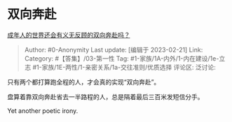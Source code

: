 # 双向奔赴
[成年人的世界还会有义无反顾的双向奔赴吗？](https://www.zhihu.com/question/581983705/answer/2904014884)

> Author: #0-Anonymity
> Last update: [编辑于 2023-02-21]
> Link:
> Category: #【答集】/03-第一性
> Tag: #1-家族/1A-内外/1-内在建设/1e-立志 #1-家族/1E-两性/1-亲密关系/1a-交往准则/优质选择
> 评论区:
> 泛讨论:

只有两个都打算跑全程的人，才会真的实现“双向奔赴”。

盘算着靠双向奔赴省去一半路程的人，总是隔着最后三百米发短信分手。

Yet another poetic irony.
